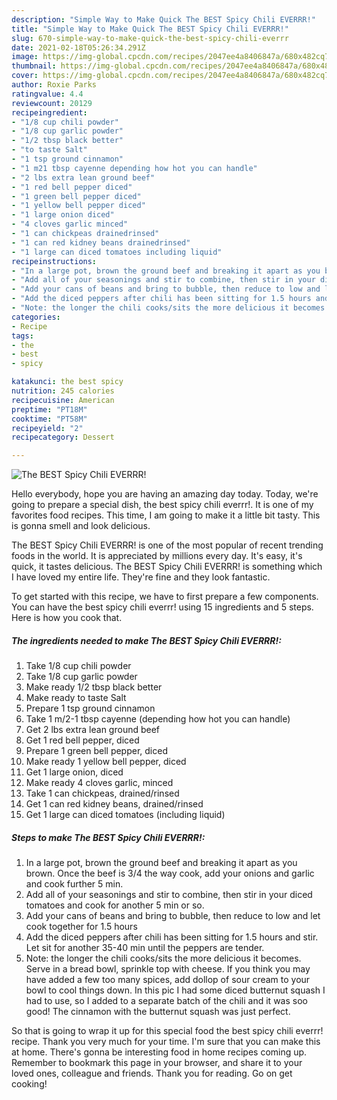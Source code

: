 ```yaml
---
description: "Simple Way to Make Quick The BEST Spicy Chili EVERRR!"
title: "Simple Way to Make Quick The BEST Spicy Chili EVERRR!"
slug: 670-simple-way-to-make-quick-the-best-spicy-chili-everrr
date: 2021-02-18T05:26:34.291Z
image: https://img-global.cpcdn.com/recipes/2047ee4a8406847a/680x482cq70/the-best-spicy-chili-everrr-recipe-main-photo.jpg
thumbnail: https://img-global.cpcdn.com/recipes/2047ee4a8406847a/680x482cq70/the-best-spicy-chili-everrr-recipe-main-photo.jpg
cover: https://img-global.cpcdn.com/recipes/2047ee4a8406847a/680x482cq70/the-best-spicy-chili-everrr-recipe-main-photo.jpg
author: Roxie Parks
ratingvalue: 4.4
reviewcount: 20129
recipeingredient:
- "1/8 cup chili powder"
- "1/8 cup garlic powder"
- "1/2 tbsp black better"
- "to taste Salt"
- "1 tsp ground cinnamon"
- "1 m21 tbsp cayenne depending how hot you can handle"
- "2 lbs extra lean ground beef"
- "1 red bell pepper diced"
- "1 green bell pepper diced"
- "1 yellow bell pepper diced"
- "1 large onion diced"
- "4 cloves garlic minced"
- "1 can chickpeas drainedrinsed"
- "1 can red kidney beans drainedrinsed"
- "1 large can diced tomatoes including liquid"
recipeinstructions:
- "In a large pot, brown the ground beef and breaking it apart as you brown. Once the beef is 3/4 the way cook, add your onions and garlic and cook further 5 min."
- "Add all of your seasonings and stir to combine, then stir in your diced tomatoes and cook for another 5 min or so."
- "Add your cans of beans and bring to bubble, then reduce to low and let cook together for 1.5 hours"
- "Add the diced peppers after chili has been sitting for 1.5 hours and stir. Let sit for another 35-40 min until the peppers are tender."
- "Note: the longer the chili cooks/sits the more delicious it becomes. Serve in a bread bowl, sprinkle top with cheese. If you think you may have added a few too many spices, add dollop of sour cream to your bowl to cool things down. In this pic I had some diced butternut squash I had to use, so I added to a separate batch of the chili and it was soo good! The cinnamon with the butternut squash was just perfect."
categories:
- Recipe
tags:
- the
- best
- spicy

katakunci: the best spicy 
nutrition: 245 calories
recipecuisine: American
preptime: "PT18M"
cooktime: "PT58M"
recipeyield: "2"
recipecategory: Dessert

---
```



![The BEST Spicy Chili EVERRR!](https://img-global.cpcdn.com/recipes/2047ee4a8406847a/680x482cq70/the-best-spicy-chili-everrr-recipe-main-photo.jpg)

Hello everybody, hope you are having an amazing day today. Today, we're going to prepare a special dish, the best spicy chili everrr!. It is one of my favorites food recipes. This time, I am going to make it a little bit tasty. This is gonna smell and look delicious.



The BEST Spicy Chili EVERRR! is one of the most popular of recent trending foods in the world. It is appreciated by millions every day. It's easy, it's quick, it tastes delicious. The BEST Spicy Chili EVERRR! is something which I have loved my entire life. They're fine and they look fantastic.


To get started with this recipe, we have to first prepare a few components. You can have the best spicy chili everrr! using 15 ingredients and 5 steps. Here is how you cook that.

<!--inarticleads1-->

##### The ingredients needed to make The BEST Spicy Chili EVERRR!:

1. Take 1/8 cup chili powder
1. Take 1/8 cup garlic powder
1. Make ready 1/2 tbsp black better
1. Make ready to taste Salt
1. Prepare 1 tsp ground cinnamon
1. Take 1 m/2-1 tbsp cayenne (depending how hot you can handle)
1. Get 2 lbs extra lean ground beef
1. Get 1 red bell pepper, diced
1. Prepare 1 green bell pepper, diced
1. Make ready 1 yellow bell pepper, diced
1. Get 1 large onion, diced
1. Make ready 4 cloves garlic, minced
1. Take 1 can chickpeas, drained/rinsed
1. Get 1 can red kidney beans, drained/rinsed
1. Get 1 large can diced tomatoes (including liquid)




<!--inarticleads2-->

##### Steps to make The BEST Spicy Chili EVERRR!:

1. In a large pot, brown the ground beef and breaking it apart as you brown. Once the beef is 3/4 the way cook, add your onions and garlic and cook further 5 min.
1. Add all of your seasonings and stir to combine, then stir in your diced tomatoes and cook for another 5 min or so.
1. Add your cans of beans and bring to bubble, then reduce to low and let cook together for 1.5 hours
1. Add the diced peppers after chili has been sitting for 1.5 hours and stir. Let sit for another 35-40 min until the peppers are tender.
1. Note: the longer the chili cooks/sits the more delicious it becomes. Serve in a bread bowl, sprinkle top with cheese. If you think you may have added a few too many spices, add dollop of sour cream to your bowl to cool things down. In this pic I had some diced butternut squash I had to use, so I added to a separate batch of the chili and it was soo good! The cinnamon with the butternut squash was just perfect.




So that is going to wrap it up for this special food the best spicy chili everrr! recipe. Thank you very much for your time. I'm sure that you can make this at home. There's gonna be interesting food in home recipes coming up. Remember to bookmark this page in your browser, and share it to your loved ones, colleague and friends. Thank you for reading. Go on get cooking!
